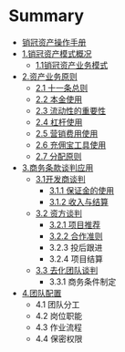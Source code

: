 # Summary

* [销冠资产操作手册](README.md)
* [1.销冠资产模式概况](chapter1.md)
  * [1.1销冠资产业务模式](chapter1/1ff09-xiao-guan-zi-chan-mo-shi.md)
* [2.资产业务原则](2xiao-guan-zi-chan-ye-wu-yuan-ze.md)
  * [2.1 十一条总则](2xiao-guan-zi-chan-ye-wu-yuan-ze/21-shi-yi-tiao-yuan-ze.md)
  * [2.2 本金使用](2xiao-guan-zi-chan-ye-wu-yuan-ze/22-ben-jin-shi-yong.md)
  * [2.3 流动性的重要性](2xiao-guan-zi-chan-ye-wu-yuan-ze/22-liu-dong-xing-de-zhong-yao-xing.md)
  * [2.4 杠杆使用](2xiao-guan-zi-chan-ye-wu-yuan-ze/23-gang-gan-shi-yong.md)
  * [2.5 营销费用使用](2xiao-guan-zi-chan-ye-wu-yuan-ze/24-ying-xiao-fei-yong-shi-yong.md)
  * [2.6 充佣宝工具使用](2xiao-guan-zi-chan-ye-wu-yuan-ze/25-chong-yong-bao-gong-ju-shi-yong.md)
  * [2.7 分配原则](2xiao-guan-zi-chan-ye-wu-yuan-ze/27-li-yi-fen-pei-yuan-ze.md)
* [3.商务条款谈判应用](3shang-wu-tiao-kuan-tan-pan.md)
  * [3.1开发商谈判](3shang-wu-tiao-kuan-tan-pan/31kai-fa-shang-tan-pan.md)
    * [3.1.1 保证金的使用](3shang-wu-tiao-kuan-tan-pan/31kai-fa-shang-tan-pan/311-bao-zheng-jin-shi-yong-fang-shi.md)
    * [3.1.2 收入与结算](3shang-wu-tiao-kuan-tan-pan/31kai-fa-shang-tan-pan/312-xiang-mu-shou-ru-xing-shi.md)
  * [3.2 资方谈判](3shang-wu-tiao-kuan-tan-pan/32-zi-fang-tan-pan.md)
    * [3.2.1 项目推荐](3shang-wu-tiao-kuan-tan-pan/32-zi-fang-tan-pan/321-xiang-mu-tui-jian.md)
    * [3.2.2 合作准则](3shang-wu-tiao-kuan-tan-pan/32-zi-fang-tan-pan/322-he-zuo-biao-zhu.md)
    * 3.2.3 投后跟进
    * 3.2.4 项目结算
  * [3.3 去化团队谈判](3shang-wu-tiao-kuan-tan-pan/33-qu-hua-tuan-dui-tan-pan.md)
    * 3.3.1 商务条件制定
* [4.团队配置](4tuan-dui-fen-gong-yu-gang-wei-zhi-neng.md)
  * 4.1 团队分工
  * 4.2 岗位职能
  * 4.3 作业流程
  * 4.4 保密权限

